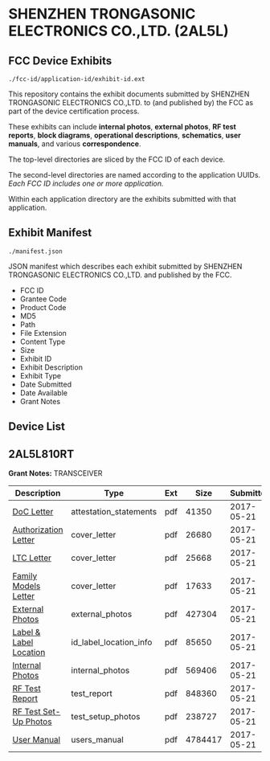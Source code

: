 # SHENZHEN TRONGASONIC ELECTRONICS CO.,LTD. (2AL5L)
## FCC Device Exhibits

```
./fcc-id/application-id/exhibit-id.ext
```

This repository contains the exhibit documents submitted by SHENZHEN TRONGASONIC ELECTRONICS CO.,LTD. to (and published by) the FCC as part of the device certification process.

These exhibits can include **internal photos**, **external photos**, **RF test reports**, **block diagrams**, **operational descriptions**, **schematics**, **user manuals**, and various **correspondence**.

The top-level directories are sliced by the FCC ID of each device.

The second-level directories are named according to the application UUIDs. *Each FCC ID includes one or more application.*

Within each application directory are the exhibits submitted with that application. 

## Exhibit Manifest

```
./manifest.json
```

JSON manifest which describes each exhibit submitted by SHENZHEN TRONGASONIC ELECTRONICS CO.,LTD. and published by the FCC.

- FCC ID
- Grantee Code
- Product Code
- MD5
- Path
- File Extension
- Content Type
- Size
- Exhibit ID
- Exhibit Description
- Exhibit Type
- Date Submitted
- Date Available
- Grant Notes

## Device List
## 2AL5L810RT
**Grant Notes:** TRANSCEIVER

| Description | Type | Ext | Size | Submitted | Available |
| ----------- | ---- | --- | ---- | --------- | --------- |
| [DoC Letter](2AL5L810RT/cd8a7526ed88155d3a04a16876ab8df8/3398611.pdf) | attestation_statements | pdf | 41350 | 2017-05-21 | 2017-05-21 |
| [Authorization Letter](2AL5L810RT/cd8a7526ed88155d3a04a16876ab8df8/3398600.pdf) | cover_letter | pdf | 26680 | 2017-05-21 | 2017-05-21 |
| [LTC Letter](2AL5L810RT/cd8a7526ed88155d3a04a16876ab8df8/3398601.pdf) | cover_letter | pdf | 25668 | 2017-05-21 | 2017-05-21 |
| [Family Models Letter](2AL5L810RT/cd8a7526ed88155d3a04a16876ab8df8/3398602.pdf) | cover_letter | pdf | 17633 | 2017-05-21 | 2017-05-21 |
| [External Photos](2AL5L810RT/cd8a7526ed88155d3a04a16876ab8df8/3398603.pdf) | external_photos | pdf | 427304 | 2017-05-21 | 2017-05-21 |
| [Label & Label Location](2AL5L810RT/cd8a7526ed88155d3a04a16876ab8df8/3398604.pdf) | id_label_location_info | pdf | 85650 | 2017-05-21 | 2017-05-21 |
| [Internal Photos](2AL5L810RT/cd8a7526ed88155d3a04a16876ab8df8/3398605.pdf) | internal_photos | pdf | 569406 | 2017-05-21 | 2017-05-21 |
| [RF Test Report](2AL5L810RT/cd8a7526ed88155d3a04a16876ab8df8/3398609.pdf) | test_report | pdf | 848360 | 2017-05-21 | 2017-05-21 |
| [RF Test Set-Up Photos](2AL5L810RT/cd8a7526ed88155d3a04a16876ab8df8/3398608.pdf) | test_setup_photos | pdf | 238727 | 2017-05-21 | 2017-05-21 |
| [User Manual](2AL5L810RT/cd8a7526ed88155d3a04a16876ab8df8/3398610.pdf) | users_manual | pdf | 4784417 | 2017-05-21 | 2017-05-21 |
